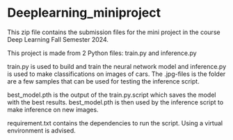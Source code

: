 # Deeplearning_miniproject

This zip file contains the submission files for the mini project in the course Deep Learning Fall Semester 2024.

This project is made from 2 Python files: train.py and inference.py

train.py is used to build and train the neural network model and inference.py is used to make classifications on images of cars. The .jpg-files is the folder are a few samples that can be used for testing the inference script.

best_model.pth is the output of the train.py.script which saves the model with the best results. best_model.pth is then used by the inference script to make inference on new images.

requirement.txt contains the dependencies to run the script. Using a virtual environment is advised.
